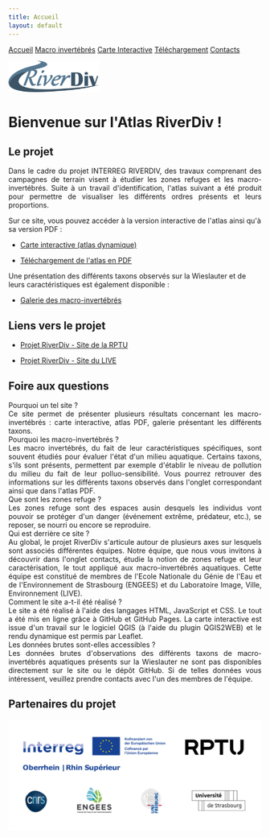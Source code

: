 ```yaml
---
title: Accueil
layout: default
---
```


<link rel="stylesheet" href="{{ '/css/style.css' | relative_url }}">

<div class="tab-container">
    <a href="index" class="tab-button">Accueil</a>
    <a href="macroinv" class="tab-button">Macro invertébrés</a>
    <a href="map" class="tab-button">Carte Interactive</a>
    <a href="downloads" class="tab-button">Téléchargement</a>
    <a href="contacts" class="tab-button">Contacts</a>
</div>

<script>
  document.addEventListener("DOMContentLoaded", function() {
      const tabs = document.querySelectorAll(".tab-button");
      const currentPath = window.location.pathname;

      tabs.forEach(tab => {
          if (tab.getAttribute("href") === currentPath) {
              tab.classList.add("active");
          }
      });
  });
</script>

<p align="left">
    <img src="images/RD.png" alt="Logo 1" width="180">
</p>

# Bienvenue sur l'Atlas RiverDiv !

## Le projet

<div style="text-align: justify;">
Dans le cadre du projet INTERREG RIVERDIV, des travaux comprenant des campagnes de terrain visent à étudier les zones refuges et les macro-invertébrés. Suite à un travail d'identification, l'atlas suivant a été produit pour permettre de visualiser les différents ordres présents et leurs proportions.
</div>

Sur ce site, vous pouvez accéder à la version interactive de l'atlas ainsi qu'à sa version PDF :
- [Carte interactive (atlas dynamique)](map)

- [Téléchargement de l'atlas en PDF](downloads)

Une présentation des différents taxons observés sur la Wieslauter et de leurs caractéristiques est également disponible :

- [Galerie des macro-invertébrés](macroinv)

## Liens vers le projet

- [Projet RiverDiv - Site de la RPTU](https://nuw.rptu.de/projekte/riverdiv/version-francaise)

- [Projet RiverDiv - Site du LIVE](https://live.unistra.fr/recherches/hydrosystemes/projets/liste-des-projets/projet-interreg-riverdiv)

## Foire aux questions

<link rel="stylesheet" href="https://cdnjs.cloudflare.com/ajax/libs/font-awesome/6.0.0/css/all.min.css">

<section id="faq">
    <div class="faq-item">
        <div class="faq-question"><i class="fa-solid fa-chevron-down"></i> Pourquoi un tel site ?</div>
        <div class="faq-answer" style="text-align: justify;">Ce site permet de présenter plusieurs résultats concernant les macro-invertébrés : carte interactive, atlas PDF, galerie présentant les différents taxons.</div>
    </div>
    <div class="faq-item">
        <div class="faq-question"><i class="fa-solid fa-chevron-down"></i> Pourquoi les macro-invertébrés ?</div>
        <div class="faq-answer" style="text-align: justify;">Les macro invertébrés, du fait de leur caractéristiques spécifiques, sont souvent étudiés pour évaluer l'état d'un milieu aquatique. Certains taxons, s'ils sont présents, permettent par exemple d'établir le niveau de pollution du milieu du fait de leur polluo-sensibilité. Vous pourrez retrouver des informations sur les différents taxons observés dans l'onglet correspondant ainsi que dans l'atlas PDF.</div>
    </div>
    <div class="faq-item">
        <div class="faq-question"><i class="fa-solid fa-chevron-down"></i> Que sont les zones refuge ?</div>
        <div class="faq-answer" style="text-align: justify;">Les zones refuge sont des espaces ausin desquels les individus vont pouvoir se protéger d'un danger (événement extrême, prédateur, etc.), se reposer, se nourri ou encore se reproduire.</div>
    </div>
    <div class="faq-item">
        <div class="faq-question"><i class="fa-solid fa-chevron-down"></i> Qui est derrière ce site ?</div>
        <div class="faq-answer" style="text-align: justify;">Au global, le projet RiverDiv s'articule autour de plusieurs axes sur lesquels sont associés différentes équipes. Notre équipe, que nous vous invitons à découvrir dans l'onglet contacts, étudie la notion de zones refuge et leur caractérisation, le tout appliqué aux macro-invertébrés aquatiques. Cette équipe est constitué de membres de l'Ecole Nationale du Génie de l'Eau et de l'Environnement de Strasbourg (ENGEES) et du Laboratoire Image, Ville, Environnement (LIVE).</div>
    </div>
    <div class="faq-item">
        <div class="faq-question"><i class="fa-solid fa-chevron-down"></i> Comment le site a-t-il été réalisé ?</div>
        <div class="faq-answer" style="text-align: justify;">Le site a été réalisé à l'aide des langages HTML, JavaScript et CSS. Le tout a été mis en ligne grâce à GitHub et GitHub Pages. La carte interactive est issue d'un travail sur le logiciel QGIS (à l'aide du plugin QGIS2WEB) et le rendu dynamique est permis par Leaflet.</div>
    </div>
    <div class="faq-item">
        <div class="faq-question"><i class="fa-solid fa-chevron-down"></i> Les données brutes sont-elles accessibles ?</div>
        <div class="faq-answer" style="text-align: justify;">Les données brutes d'observations des différents taxons de macro-invertébrés aquatiques présents sur la Wieslauter ne sont pas disponibles directement sur le site ou le dépôt GitHub. Si de telles données vous intéressent, veuillez prendre contacts avec l'un des membres de l'équipe.</div>
    </div>
</section>

<script>
    document.querySelectorAll('.faq-question').forEach(item => {
        item.addEventListener('click', () => {
            let answer = item.nextElementSibling;
            let icon = item.querySelector('i');
            answer.classList.toggle('open');
            icon.classList.toggle('fa-chevron-down');
            icon.classList.toggle('fa-chevron-up');
        });
    });
</script>

## Partenaires du projet
<p align="center">
    <img src="images/Logos.png" alt="Logo 1" width="800">
</p>
